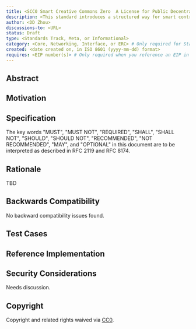 ```yaml
---
title: <SCC0 Smart Creative Commons Zero  A License for Public Decentralized Applications>
description: <This standard introduces a structured way for smart contracts to declare SCC0 compliance, enabling automated on-chain verification and governance integration.>
author: <DD Zhou>
discussions-to: <URL>
status: Draft
type: <Standards Track, Meta, or Informational>
category: <Core, Networking, Interface, or ERC> # Only required for Standards Track. Otherwise, remove this field.
created: <date created on, in ISO 8601 (yyyy-mm-dd) format>
requires: <EIP number(s)> # Only required when you reference an EIP in the `Specification` section. Otherwise, remove this field.
---
```


<!--
  READ EIP-1 (https://eips.ethereum.org/EIPS/eip-1) BEFORE USING THIS TEMPLATE!

  This is the suggested template for new EIPs. After you have filled in the requisite fields, please delete these comments.

  Note that an EIP number will be assigned by an editor. When opening a pull request to submit your EIP, please use an abbreviated title in the filename, `eip-draft_title_abbrev.md`.

  The title should be 44 characters or less. It should not repeat the EIP number in title, irrespective of the category.

  TODO: Remove this comment before submitting
-->

## Abstract

<!--
  The Abstract is a multi-sentence (short paragraph) technical summary. This should be a very terse and human-readable version of the specification section. Someone should be able to read only the abstract to get the gist of what this specification does.

  TODO: Remove this comment before submitting
-->

## Motivation

<!--
  This section is optional.

  The motivation section should include a description of any nontrivial problems the EIP solves. It should not describe how the EIP solves those problems, unless it is not immediately obvious. It should not describe why the EIP should be made into a standard, unless it is not immediately obvious.

  With a few exceptions, external links are not allowed. If you feel that a particular resource would demonstrate a compelling case for your EIP, then save it as a printer-friendly PDF, put it in the assets folder, and link to that copy.

  TODO: Remove this comment before submitting
-->

## Specification

<!--
  The Specification section should describe the syntax and semantics of any new feature. The specification should be detailed enough to allow competing, interoperable implementations for any of the current Ethereum platforms (besu, erigon, ethereumjs, go-ethereum, nethermind, or others).

  It is recommended to follow RFC 2119 and RFC 8170. Do not remove the key word definitions if RFC 2119 and RFC 8170 are followed.

  TODO: Remove this comment before submitting
-->

The key words "MUST", "MUST NOT", "REQUIRED", "SHALL", "SHALL NOT", "SHOULD", "SHOULD NOT", "RECOMMENDED", "NOT RECOMMENDED", "MAY", and "OPTIONAL" in this document are to be interpreted as described in RFC 2119 and RFC 8174.

## Rationale

<!--
  The rationale fleshes out the specification by describing what motivated the design and why particular design decisions were made. It should describe alternate designs that were considered and related work, e.g. how the feature is supported in other languages.

  The current placeholder is acceptable for a draft.

  TODO: Remove this comment before submitting
-->

TBD

## Backwards Compatibility

<!--

  This section is optional.

  All EIPs that introduce backwards incompatibilities must include a section describing these incompatibilities and their severity. The EIP must explain how the author proposes to deal with these incompatibilities. EIP submissions without a sufficient backwards compatibility treatise may be rejected outright.

  The current placeholder is acceptable for a draft.

  TODO: Remove this comment before submitting
-->

No backward compatibility issues found.

## Test Cases

<!--
  This section is optional for non-Core EIPs.

  The Test Cases section should include expected input/output pairs, but may include a succinct set of executable tests. It should not include project build files. No new requirements may be be introduced here (meaning an implementation following only the Specification section should pass all tests here.)
  If the test suite is too large to reasonably be included inline, then consider adding it as one or more files in `../assets/eip-####/`. External links will not be allowed

  TODO: Remove this comment before submitting
-->

## Reference Implementation

<!--
  This section is optional.

  The Reference Implementation section should include a minimal implementation that assists in understanding or implementing this specification. It should not include project build files. The reference implementation is not a replacement for the Specification section, and the proposal should still be understandable without it.
  If the reference implementation is too large to reasonably be included inline, then consider adding it as one or more files in `../assets/eip-####/`. External links will not be allowed.

  TODO: Remove this comment before submitting
-->

## Security Considerations

<!--
  All EIPs must contain a section that discusses the security implications/considerations relevant to the proposed change. Include information that might be important for security discussions, surfaces risks and can be used throughout the life cycle of the proposal. For example, include security-relevant design decisions, concerns, important discussions, implementation-specific guidance and pitfalls, an outline of threats and risks and how they are being addressed. EIP submissions missing the "Security Considerations" section will be rejected. An EIP cannot proceed to status "Final" without a Security Considerations discussion deemed sufficient by the reviewers.

  The current placeholder is acceptable for a draft.

  TODO: Remove this comment before submitting
-->

Needs discussion.

## Copyright

Copyright and related rights waived via [CC0](../LICENSE.md).
